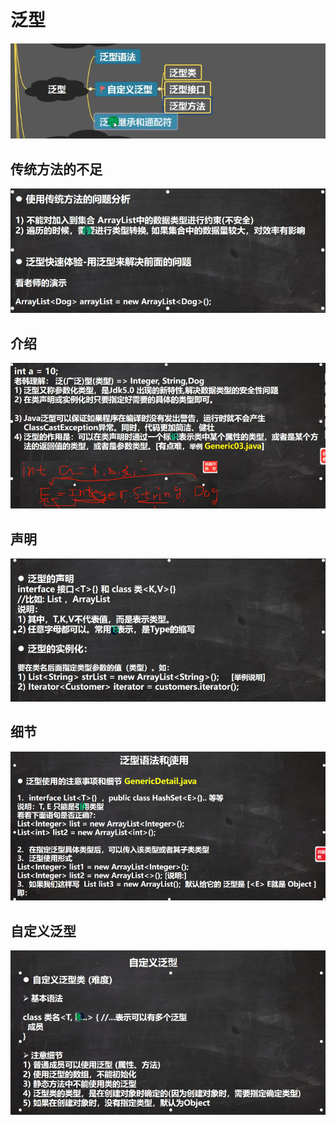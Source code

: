 # 泛型
![输入图片说明](/imgs/2024-07-19/3CvGOS8PwP2DRTkM.png)

## 传统方法的不足
![输入图片说明](/imgs/2024-07-19/HrzorOzXDZPwQEM1.png)

## 介绍
![输入图片说明](/imgs/2024-07-19/n1AZo566caAysgjW.png)

## 声明
![输入图片说明](/imgs/2024-07-19/A6YzfpvvT3gIHYjU.png)

## 细节
![输入图片说明](/imgs/2024-07-19/HPFnE8VzdX6ID0bk.png)

## 自定义泛型
![输入图片说明](/imgs/2024-07-19/K6JIpU7nZLQ6C1g2.png)




<!--stackedit_data:
eyJoaXN0b3J5IjpbLTEyMzQzNzA1NzUsLTE4Njk1MzgxMDgsNT
M5MzE5MjE5LC01NTYxMjQ0LDg1MDExODE2NSwtMTU1MDE0MDA4
MSwxOTcyNTA0NjA1XX0=
-->